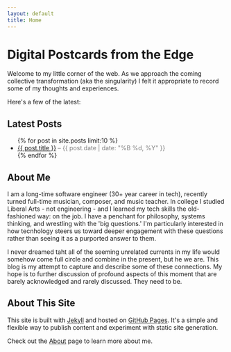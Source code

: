 ```yaml
---
layout: default
title: Home
---
```


# Digital Postcards from the Edge

Welcome to my little corner of the web. As we approach the coming collective transformation (aka the singularity) I felt it appropriate to record some of my thoughts and experiences. 

Here's a few of the latest:

## Latest Posts

<ul>
  {% for post in site.posts limit:10 %}
    <li>
      <a href="{{ post.url }}">{{ post.title }}</a>
      <span style="color: gray;"> – {{ post.date | date: "%B %d, %Y" }}</span>
    </li>
  {% endfor %}
</ul>

## About Me

I am a long-time software engineer (30+ year career in tech), recently turned full-time musician, composer, and music teacher. In college I studied Liberal Arts - not engineering - and I learned my tech skills the old-fashioned way: on the job. I have a penchant for philosophy, systems thinking, and wrestling with the 'big questions.' I'm particularly interested in how tecnhology steers us toward deeper engagement with these questions rather than seeing it as a purported answer to them. 

I never dreamed taht all of the seeming unrelated currents in my life would somehow come full circle and combine in the present, but he we are. This blog is my attempt to capture and describe some of these connections. My hope is to further discussion of profound aspects of this moment that are barely acknowledged and rarely discussed. They need to be.

## About This Site

This site is built with [Jekyll](https://jekyllrb.com/) and hosted on [GitHub Pages](https://pages.github.com/). It's a simple and flexible way to publish content and experiment with static site generation.

Check out the [About](/about.markdown) page to learn more about me.
